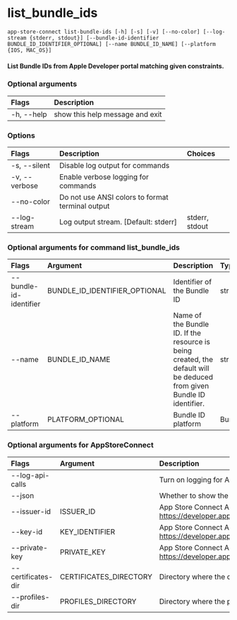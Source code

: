 
list_bundle_ids
===============


``app-store-connect list-bundle-ids [-h] [-s] [-v] [--no-color] [--log-stream {stderr, stdout}] [--bundle-id-identifier BUNDLE_ID_IDENTIFIER_OPTIONAL] [--name BUNDLE_ID_NAME] [--platform {IOS, MAC_OS}] ``
#### List Bundle IDs from Apple Developer portal matching given constraints.

### Optional arguments

|Flags|Description|
| :--- | :--- |
|-h, --help|show this help message and exit|

### Options

|Flags|Description|Choices|
| :--- | :--- | :--- |
|-s, --silent|Disable log output for commands||
|-v, --verbose|Enable verbose logging for commands||
|--no-color|Do not use ANSI colors to format terminal output||
|--log-stream|Log output stream. [Default: stderr]|stderr, stdout|

### Optional arguments for command list_bundle_ids

|Flags|Argument|Description|Type|Choices|
| :--- | :--- | :--- | :--- | :--- |
|--bundle-id-identifier|BUNDLE_ID_IDENTIFIER_OPTIONAL|Identifier of the Bundle ID|str||
|--name|BUNDLE_ID_NAME|Name of the Bundle ID. If the resource is being created, the default will be deduced from given Bundle ID identifier.|str||
|--platform|PLATFORM_OPTIONAL|Bundle ID platform|BundleIdPlatform|IOS, MAC_OS|

### Optional arguments for AppStoreConnect

|Flags|Argument|Description|Type|Default|
| :--- | :--- | :--- | :--- | :--- |
|--log-api-calls||Turn on logging for App Store Connect API HTTP requests|bool||
|--json||Whether to show the resource in JSON format|bool||
|--issuer-id|ISSUER_ID|App Store Connect API Key Issuer ID. Identifies the issuer who created the authentication token. Learn more at https://developer.apple.com/documentation/appstoreconnectapi/creating_api_keys_for_app_store_connect_api.|IssuerIdArgument||
|--key-id|KEY_IDENTIFIER|App Store Connect API Key ID. Learn more at https://developer.apple.com/documentation/appstoreconnectapi/creating_api_keys_for_app_store_connect_api.|KeyIdentifierArgument||
|--private-key|PRIVATE_KEY|App Store Connect API private key. Learn more at https://developer.apple.com/documentation/appstoreconnectapi/creating_api_keys_for_app_store_connect_api.|PrivateKeyArgument||
|--certificates-dir|CERTIFICATES_DIRECTORY|Directory where the code signing certificates will be saved|Path|$HOME/Library/MobileDevice/Certificates|
|--profiles-dir|PROFILES_DIRECTORY|Directory where the provisioning profiles will be saved|Path|$HOME/Library/MobileDevice/Provisioning Profiles|
